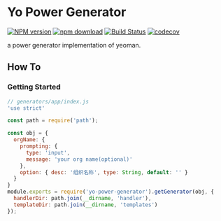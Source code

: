 # Yo Power Generator

[![NPM version][npm-image]][npm-url]
[![npm download][download-image]][download-url]
[![Build Status](https://www.travis-ci.org/deepexi/yo-power-generator.svg?branch=master)](https://www.travis-ci.org/deepexi/yo-power-generator)
[![codecov](https://codecov.io/gh/deepexi/yo-power-generator/branch/master/graph/badge.svg)](https://codecov.io/gh/deepexi/yo-power-generator)

[npm-image]: https://img.shields.io/npm/v/yo-power-generator.svg
[npm-url]: https://www.npmjs.com/package/yo-power-generator
[download-image]: https://img.shields.io/npm/dm/yo-power-generator.svg
[download-url]: https://www.npmjs.com/package/yo-power-generator

a power generator implementation of yeoman.

## How To

### Getting Started

```js
// generators/app/index.js
'use strict'

const path = require('path');

const obj = {
  orgName: {
    prompting: {
      type: 'input',
      message: 'your org name(optional)'
    },
    option: { desc: '组织名称', type: String, default: '' }
  }
}
module.exports = require('yo-power-generator').getGenerator(obj, {
  handlerDir: path.join(__dirname, 'handler'),
  templateDir: path.join(__dirname, 'templates')
});
```
